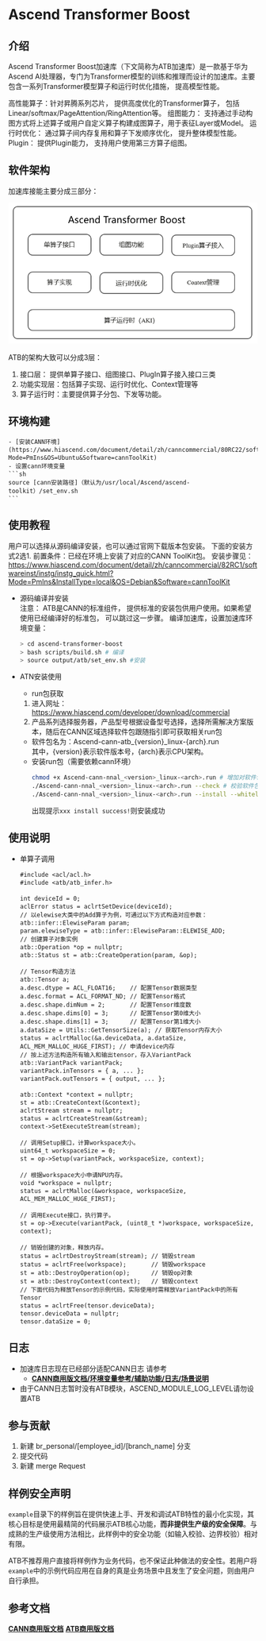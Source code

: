 # Ascend Transformer Boost

## 介绍
Ascend Transformer Boost加速库（下文简称为ATB加速库）是一款基于华为Ascend AI处理器，专门为Transformer模型的训练和推理而设计的加速库。主要包含一系列Transformer模型算子和运行时优化措施， 提高模型性能。

高性能算子：针对昇腾系列芯片， 提供高度优化的Transformer算子， 包括Linear/softmax/PageAttention/RingAttention等。
组图能力： 支持通过手动构图方式将上述算子或用户自定义算子构建成图算子，用于表征Layer或Model。
运行时优化： 通过算子间内存复用和算子下发顺序优化， 提升整体模型性能。
Plugin： 提供Plugin能力， 支持用户使用第三方算子组图。

## 软件架构
加速库接能主要分成三部分：

![输入图片说明](docs/media/image.png)

ATB的架构大致可以分成3层：
1. 接口层： 提供单算子接口、组图接口、PlugIn算子接入接口三类
2. 功能实现层：包括算子实现、运行时优化、Context管理等
3. 算子运行时：主要提供算子分包、下发等功能。

## 环境构建
    - [安装CANN环境](https://www.hiascend.com/document/detail/zh/canncommercial/80RC22/softwareinst/instg/instg_0001.html?Mode=PmIns&OS=Ubuntu&Software=cannToolKit)
    - 设置cann环境变量
    ```sh
    source [cann安装路径]（默认为/usr/local/Ascend/ascend-toolkit）/set_env.sh
    ```

## 使用教程
   用户可以选择从源码编译安装，也可以通过官网下载版本包安装。 下面的安装方式2选1.
   前置条件：已经在环境上安装了对应的CANN ToolKit包。 安装步骤见：https://www.hiascend.com/document/detail/zh/canncommercial/82RC1/softwareinst/instg/instg_quick.html?Mode=PmIns&InstallType=local&OS=Debian&Software=cannToolKit

 - 源码编译并安装<br>
    注意： ATB是CANN的标准组件， 提供标准的安装包供用户使用。如果希望使用已经编译好的标准包， 可以跳过这一步骤。
    编译加速库，设置加速库环境变量：
    ```sh
    > cd ascend-transformer-boost
    > bash scripts/build.sh # 编译
    > source output/atb/set_env.sh #安装
    ```

 - ATN安装使用<br>
    - run包获取
    1. 进入网址：https://www.hiascend.com/developer/download/commercial
    2. 产品系列选择服务器，产品型号根据设备型号选择，选择所需解决方案版本，随后在CANN区域选择软件包跟随指引即可获取相关run包
    - 软件包名为：Ascend-cann-atb_{version}_linux-{arch}.run <br>
    其中，{version}表示软件版本号，{arch}表示CPU架构。
    - 安装run包（需要依赖cann环境）
        ```sh
        chmod +x Ascend-cann-nnal_<version>_linux-<arch>.run # 增加对软件包的可执行权限
        ./Ascend-cann-nnal_<version>_linux-<arch>.run --check # 校验软件包安装文件的一致性和完整性
        ./Ascend-cann-nnal_<version>_linux-<arch>.run --install --whitelist=atb # 安装软件，可使用--help查询相关安装选项
        ```
        出现提示`xxx install success!`则安装成功

## 使用说明
- 单算子调用
    ```
    #include <acl/acl.h>
    #include <atb/atb_infer.h>
    
    int deviceId = 0;
    aclError status = aclrtSetDevice(deviceId);
    // 以elewise大类中的Add算子为例，可通过以下方式构造对应参数：
    atb::infer::ElewiseParam param;
    param.elewiseType = atb::infer::ElewiseParam::ELEWISE_ADD;
    // 创建算子对象实例
    atb::Operation *op = nullptr;
    atb::Status st = atb::CreateOperation(param, &op);
    
    // Tensor构造方法
    atb::Tensor a;
    a.desc.dtype = ACL_FLOAT16;    // 配置Tensor数据类型
    a.desc.format = ACL_FORMAT_ND; // 配置Tensor格式
    a.desc.shape.dimNum = 2;       // 配置Tensor维度数
    a.desc.shape.dims[0] = 3;      // 配置Tensor第0维大小
    a.desc.shape.dims[1] = 3;      // 配置Tensor第1维大小
    a.dataSize = Utils::GetTensorSize(a); // 获取Tensor内存大小
    status = aclrtMalloc(&a.deviceData, a.dataSize, ACL_MEM_MALLOC_HUGE_FIRST); // 申请device内存
    // 按上述方法构造所有输入和输出tensor，存入VariantPack
    atb::VariantPack variantPack;
    variantPack.inTensors = { a, ... };
    variantPack.outTensors = { output, ... };
    
    atb::Context *context = nullptr;
    st = atb::CreateContext(&context);
    aclrtStream stream = nullptr;
    status = aclrtCreateStream(&stream);
    context->SetExecuteStream(stream);
    
    // 调用Setup接口，计算workspace大小。
    uint64_t workspaceSize = 0;
    st = op->Setup(variantPack, workspaceSize, context);
    
    // 根据workspace大小申请NPU内存。
    void *workspace = nullptr;
    status = aclrtMalloc(&workspace, workspaceSize, ACL_MEM_MALLOC_HUGE_FIRST);
    
    // 调用Execute接口，执行算子。
    st = op->Execute(variantPack, (uint8_t *)workspace, workspaceSize, context);
    
    // 销毁创建的对象，释放内存。
    status = aclrtDestroyStream(stream); // 销毁stream
    status = aclrtFree(workspace);       // 销毁workspace
    st = atb::DestroyOperation(op);      // 销毁op对象
    st = atb::DestroyContext(context);   // 销毁context
    // 下面代码为释放Tensor的示例代码，实际使用时需释放VariantPack中的所有Tensor
    status = aclrtFree(tensor.deviceData);
    tensor.deviceData = nullptr;
    tensor.dataSize = 0;
    
    ```

## 日志
- 加速库日志现在已经部分适配CANN日志 请参考
    - **[CANN商用版文档/环境变量参考/辅助功能/日志/场景说明](https://www.hiascend.com/document/detail/zh/canncommercial/80RC22/apiref/envvar/envref_07_0109.html)**
- 由于CANN日志暂时没有ATB模块，ASCEND_MODULE_LOG_LEVEL请勿设置ATB

## 参与贡献
 
1.  新建 br_personal/[employee_id]/[branch_name] 分支
2.  提交代码
3.  新建 merge Request

## 样例安全声明
`example`目录下的样例旨在提供快速上手、开发和调试ATB特性的最小化实现，其核心目标是使用最精简的代码展示ATB核心功能，**而非提供生产级的安全保障**。与成熟的生产级使用方法相比，此样例中的安全功能（如输入校验、边界校验）相对有限。

ATB不推荐用户直接将样例作为业务代码，也不保证此种做法的安全性。若用户将`example`中的示例代码应用在自身的真是业务场景中且发生了安全问题，则由用户自行承担。

## 参考文档
**[CANN商用版文档](https://www.hiascend.com/document/detail/zh/canncommercial/80RC2/quickstart/quickstart/quickstart_18_0001.html)**
**[ATB商用版文档](https://www.hiascend.com/document/detail/zh/canncommercial/80RC2/developmentguide/acce/ascendtb/ascendtb_0001.html)**